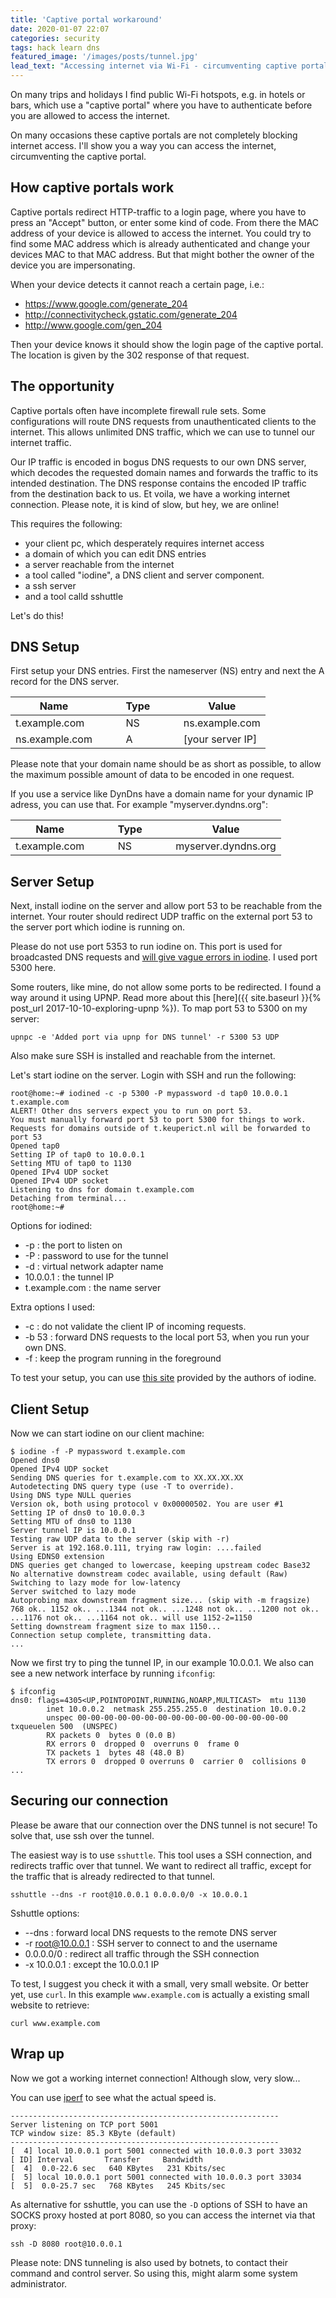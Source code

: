 ```yaml
---
title: 'Captive portal workaround'
date: 2020-01-07 22:07
categories: security
tags: hack learn dns
featured_image: '/images/posts/tunnel.jpg'
lead_text: "Accessing internet via Wi-Fi - circumventing captive portals"
---
```


On many trips and holidays I find public Wi-Fi hotspots, e.g. in 
hotels or bars, which use a "captive portal" where you have to 
authenticate before you are allowed to access the internet.

On many occasions these captive portals are not completely blocking
internet access. I'll show you a way you can access the internet, 
circumventing the captive portal.

## How captive portals work
Captive portals redirect HTTP-traffic to a login page, where you have
to press an "Accept" button, or enter some kind of code. From there
the MAC address of your device is allowed to access the internet.
You could try to find some MAC address which is already authenticated
and change your devices MAC to that MAC address. But that might bother
the owner of the device you are impersonating.

When your device detects it cannot reach a certain page, i.e.:
  * https://www.google.com/generate_204
  * http://connectivitycheck.gstatic.com/generate_204
  * http://www.google.com/gen_204

Then your device knows it should show the login page of the captive 
portal. The location is given by the 302 response of that request.

## The opportunity
Captive portals often have incomplete firewall rule sets. Some 
configurations will route DNS requests from unauthenticated clients
to the internet. This allows unlimited DNS traffic, which we can use
to tunnel our internet traffic.

Our IP traffic is encoded in bogus DNS requests to our own DNS server,
which decodes the requested domain names and forwards the traffic to
its intended destination. The DNS response contains the encoded IP 
traffic from the destination back to us. Et voila, we have a working
internet connection. Please note, it is kind of slow, but hey, we are
online!

This requires the following:
  * your client pc, which desperately requires internet access
  * a domain of which you can edit DNS entries
  * a server reachable from the internet
  * a tool called "iodine", a DNS client and server component.
  * a ssh server
  * and a tool calld sshuttle

Let's do this!

## DNS Setup
First setup your DNS entries. First the nameserver (NS) entry and next
the A record for the DNS server.

| Name           | &nbsp; &nbsp; &nbsp; | Type  | &nbsp; &nbsp; &nbsp; | Value            |
| -------------- | - | ----- | - | ---------------- |
| t.example.com  |   | NS    |   | ns.example.com   |
| ns.example.com |   | A     |   | [your server IP] |

Please note that your domain name should be as short as possible, to
allow the maximum possible amount of data to be encoded in one request.

If you use a service like DynDns have a domain name for your dynamic IP
adress, you can use that. For example "myserver.dyndns.org":

| Name           | &nbsp; &nbsp; &nbsp; | Type  | &nbsp; &nbsp; &nbsp; | Value            |
| -------------- | - | ----- | - | ---------------- |
| t.example.com  |   | NS    |   | myserver.dyndns.org |


## Server Setup
Next, install iodine on the server and allow port 53 to be reachable from
the internet. Your router should redirect UDP traffic on the external port 
53 to the server port which iodine is running on. 

Please do not use port 5353 to run iodine on. This port is used for 
broadcasted DNS requests and [will give vague errors in iodine](https://github.com/spritsail/iodine/issues/6).
I used port 5300 here.

Some routers, like mine, do not allow some ports to be redirected. I found
a way around it using UPNP. Read more about this [here]({{ site.baseurl }}{% post_url 2017-10-10-exploring-upnp %}).
To map port 53 to 5300 on my server:
```
upnpc -e 'Added port via upnp for DNS tunnel' -r 5300 53 UDP
```

Also make sure SSH is installed and reachable from the internet.

Let's start iodine on the server. Login with SSH and run the following:
```
root@home:~# iodined -c -p 5300 -P mypassword -d tap0 10.0.0.1 t.example.com
ALERT! Other dns servers expect you to run on port 53.
You must manually forward port 53 to port 5300 for things to work.
Requests for domains outside of t.keuperict.nl will be forwarded to port 53
Opened tap0
Setting IP of tap0 to 10.0.0.1
Setting MTU of tap0 to 1130
Opened IPv4 UDP socket
Opened IPv4 UDP socket
Listening to dns for domain t.example.com
Detaching from terminal...
root@home:~#
```

Options for iodined:

  * -p : the port to listen on
  * -P : password to use for the tunnel
  * -d : virtual network adapter name 
  * 10.0.0.1 : the tunnel IP
  * t.example.com : the name server 

Extra options I used:

  * -c : do not validate the client IP of incoming requests.
  * -b 53 : forward DNS requests to the local port 53, when you run your own DNS.
  * -f : keep the program running in the foreground

To test your setup, you can use [this site](https://code.kryo.se/iodine/check-it/) 
provided by the authors of iodine.

## Client Setup
Now we can start iodine on our client machine:
```
$ iodine -f -P mypassword t.example.com
Opened dns0
Opened IPv4 UDP socket
Sending DNS queries for t.example.com to XX.XX.XX.XX
Autodetecting DNS query type (use -T to override).
Using DNS type NULL queries
Version ok, both using protocol v 0x00000502. You are user #1
Setting IP of dns0 to 10.0.0.3
Setting MTU of dns0 to 1130
Server tunnel IP is 10.0.0.1
Testing raw UDP data to the server (skip with -r)
Server is at 192.168.0.111, trying raw login: ....failed
Using EDNS0 extension
DNS queries get changed to lowercase, keeping upstream codec Base32
No alternative downstream codec available, using default (Raw)
Switching to lazy mode for low-latency
Server switched to lazy mode
Autoprobing max downstream fragment size... (skip with -m fragsize)
768 ok.. 1152 ok.. ...1344 not ok.. ...1248 not ok.. ...1200 not ok.. ...1176 not ok.. ...1164 not ok.. will use 1152-2=1150
Setting downstream fragment size to max 1150...
Connection setup complete, transmitting data.
...
```

Now we first try to ping the tunnel IP, in our example 10.0.0.1. 
We also can see a new network interface by running `ifconfig`:
```
$ ifconfig
dns0: flags=4305<UP,POINTOPOINT,RUNNING,NOARP,MULTICAST>  mtu 1130
        inet 10.0.0.2  netmask 255.255.255.0  destination 10.0.0.2
        unspec 00-00-00-00-00-00-00-00-00-00-00-00-00-00-00-00  txqueuelen 500  (UNSPEC)
        RX packets 0  bytes 0 (0.0 B)
        RX errors 0  dropped 0  overruns 0  frame 0
        TX packets 1  bytes 48 (48.0 B)
        TX errors 0  dropped 0 overruns 0  carrier 0  collisions 0
...
```

## Securing our connection
Please be aware that our connection over the DNS tunnel is not secure!
To solve that, use ssh over the tunnel. 

The easiest way is to use `sshuttle`. This tool uses a SSH connection, 
and redirects traffic over that tunnel. We want to redirect all traffic,
except for the traffic that is already redirected to that tunnel.
```
sshuttle --dns -r root@10.0.0.1 0.0.0.0/0 -x 10.0.0.1
```

Sshuttle options:
  * --dns : forward local DNS requests to the remote DNS server
  * -r root@10.0.0.1 : SSH server to connect to and the username
  * 0.0.0.0/0 : redirect all traffic through the SSH connection
  * -x 10.0.0.1 : except the 10.0.0.1 IP

To test, I suggest you check it with a small, very small website. Or
better yet, use `curl`. In this example `www.example.com` is actually
a existing small website to retrieve:
```
curl www.example.com
```

## Wrap up
Now we got a working internet connection! Although slow, very slow...

You can use [iperf](https://github.com/esnet/iperf) to see what the
actual speed is.

```
------------------------------------------------------------
Server listening on TCP port 5001
TCP window size: 85.3 KByte (default)
------------------------------------------------------------
[  4] local 10.0.0.1 port 5001 connected with 10.0.0.3 port 33032
[ ID] Interval       Transfer     Bandwidth
[  4]  0.0-22.6 sec   640 KBytes   231 Kbits/sec
[  5] local 10.0.0.1 port 5001 connected with 10.0.0.3 port 33034
[  5]  0.0-25.7 sec   768 KBytes   245 Kbits/sec
```

As alternative for sshuttle, you can use the `-D` options of SSH to
have an SOCKS proxy hosted at port 8080, so you can access the internet
via that proxy:
```
ssh -D 8080 root@10.0.0.1
```

Please note: DNS tunneling is also used by botnets, to contact their
command and control server. So using this, might alarm some system 
administrator.
